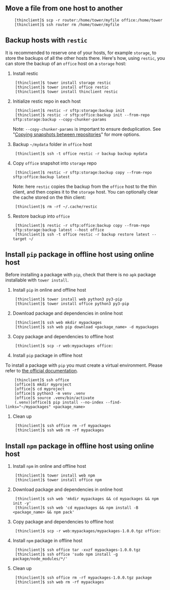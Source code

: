 ## Move a file from one host to another

        [thinclient]$ scp -r router:/home/tower/myfile office:/home/tower
        [thinclient]$ ssh router rm /home/tower/myfile


## Backup hosts with `restic`

It is recommended to reserve one of your hosts, for example `storage`, to store the backups of all the other hosts there. Here's how, using `restic`, you can store the backup of an `office` host on a `storage` host:

1. Install restic

        [thinclient]$ tower install storage restic
        [thinclient]$ tower install office restic
        [thinclient]$ tower install thinclient restic

1. Initialize restic repo in each host
        
        [thinclient]$ restic -r sftp:storage:backup init
        [thinclient]$ restic -r sftp:office:backup init --from-repo sftp:storage:backup --copy-chunker-params

    Note: `--copy-chunker-params` is important to ensure deduplication. 
    See "[Copying snapshots between repositories](https://restic.readthedocs.io/en/latest/045_working_with_repos.html#copying-snapshots-between-repositories)" for more options.

1. Backup `~/mydata` folder in `office` host

        [thinclient]$ ssh -t office restic -r backup backup mydata

1. Copy `office` snapshot into `storage` repo

        [thinclient]$ restic -r sftp:storage:backup copy --from-repo sftp:office:backup latest

    Note: here `restic` copies the backup from the `office` host to the thin client, and then copies it to the `storage` host. You can optionally clear the cache stored on the thin client:
        
        [thinclient]$ rm -rf ~/.cache/restic

1. Restore backup into `office`

        [thinclient]$ restic -r sftp:office:backup copy --from-repo sftp:storage:backup latest --host office
        [thinclient]$ ssh -t office restic -r backup restore latest --target ~/


## Install `pip` package in offline host using online host

Before installing a package with `pip`, check that there is no `apk` package installable with `tower install`.

1. Install `pip` in online and offline host

        [thinclient]$ tower install web python3 py3-pip
        [thinclient]$ tower install office python3 py3-pip

1. Download package and dependencies in online host

        [thinclient]$ ssh web mkdir mypackages
        [thinclient]$ ssh web pip download <package_name> -d mypackages 

1. Copy package and dependencies to offline host

        [thinclient]$ scp -r web:mypackages office:

1. Install `pip` package in offline host

To install a package with `pip` you must create a virtual environment. Please refer to [the official documentation](https://packaging.python.org/en/latest/guides/installing-using-pip-and-virtual-environments/).

        [thinclient]$ ssh office
        [office]$ mkdir myproject
        [office]$ cd myproject
        [office]$ python3 -m venv .venv
        [office]$ source .venv/bin/activate
        (.venv)[office]$ pip install --no-index --find-links="~/mypackages" <package_name>

1. Clean up

        [thinclient]$ ssh office rm -rf mypackages
        [thinclient]$ ssh web rm -rf mypackages

## Install `npm` package in offline host using online host

1. Install `npm` in online and offline host

        [thinclient]$ tower install web npm
        [thinclient]$ tower install office npm

1. Download package and dependencies in online host

        [thinclient]$ ssh web 'mkdir mypackages && cd mypackages && npm init -y'
        [thinclient]$ ssh web 'cd mypackages && npm install -B <package_name> && npm pack'

1. Copy package and dependencies to offline host

        [thinclient]$ scp -r web:mypackages/mypackages-1.0.0.tgz office:

1. Install `npm` package in offline host

        [thinclient]$ ssh office tar -xvzf mypackages-1.0.0.tgz
        [thinclient]$ ssh office 'sudo npm install -g package/node_modules/*/'

1. Clean up

        [thinclient]$ ssh office rm -rf mypackages-1.0.0.tgz package
        [thinclient]$ ssh web rm -rf mypackages
